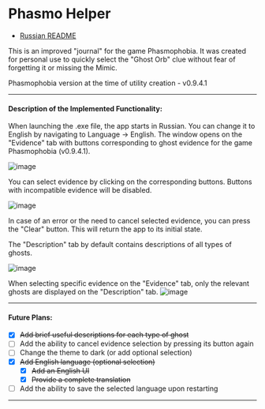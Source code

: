 # Phasmo Helper

* [Russian README](https://github.com/solidus66/PhasmoHelper/blob/main/README.md)

This is an improved "journal" for the game Phasmophobia. It was created for personal use to quickly select the "Ghost Orb" clue without fear of forgetting it or missing the Mimic.

Phasmophobia version at the time of utility creation - v0.9.4.1

---

#### Description of the Implemented Functionality:

When launching the .exe file, the app starts in Russian. You can change it to English by navigating to Language -> English. The window opens on the "Evidence" tab with buttons corresponding to ghost evidence for the game Phasmophobia (v0.9.4.1).

![image](https://github.com/solidus66/PhasmoHelper/assets/59517205/81acee7a-a834-47cc-bf8e-627e846f7606)

You can select evidence by clicking on the corresponding buttons. Buttons with incompatible evidence will be disabled.

![image](https://github.com/solidus66/PhasmoHelper/assets/59517205/c1d59b37-16a5-4221-8090-2f05990d0b89)

In case of an error or the need to cancel selected evidence, you can press the "Clear" button. This will return the app to its initial state.

The "Description" tab by default contains descriptions of all types of ghosts.

![image](https://github.com/solidus66/PhasmoHelper/assets/59517205/63b2facc-523f-4a3b-aaf7-d07d1cb5a614)

When selecting specific evidence on the "Evidence" tab, only the relevant ghosts are displayed on the "Description" tab.
![image](https://github.com/solidus66/PhasmoHelper/assets/59517205/ac7c4564-39ff-4a57-bf4f-8220d32ee8a8)

---

#### Future Plans:

* [X] ~~Add brief useful descriptions for each type of ghost~~
* [ ] Add the ability to cancel evidence selection by pressing its button again
* [ ] Change the theme to dark (or add optional selection)
* [X] ~~Add English language (optional selection)~~
  * [X] ~~Add an English UI~~
  * [X] ~~Provide a complete translation~~
* [ ] Add the ability to save the selected language upon restarting

---
